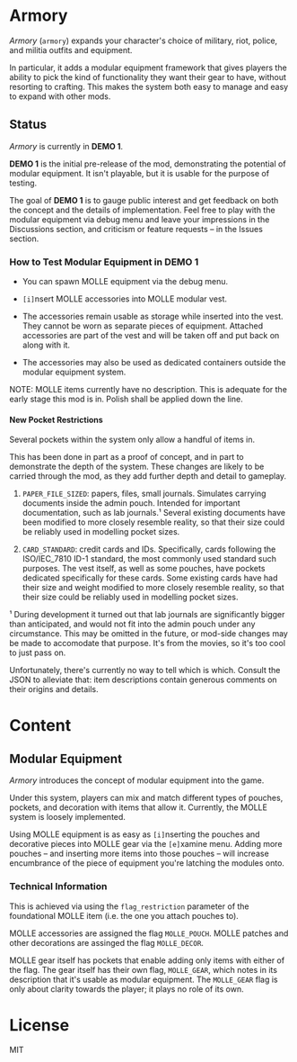 # Armory

*Armory* (`armory`) expands your character's choice of military, riot, police, and militia outfits and equipment.

In particular, it adds a modular equipment framework that gives players the ability to pick the kind of functionality they want their gear to have, without resorting to crafting. This makes the system both easy to manage and easy to expand with other mods.


## Status

*Armory* is currently in **DEMO 1**.

**DEMO 1** is the initial pre-release of the mod, demonstrating the potential of modular equipment. It isn't playable, but it is usable for the purpose of testing.

The goal of **DEMO 1** is to gauge public interest and get feedback on both the concept and the details of implementation. Feel free to play with the modular equipment via debug menu and leave your impressions in the Discussions section, and criticism or feature requests – in the Issues section.


### How to Test Modular Equipment in DEMO 1

* You can spawn MOLLE equipment via the debug menu.

* `[i]`nsert MOLLE accessories into MOLLE modular vest.

* The accessories remain usable as storage while inserted into the vest. They cannot be worn as separate pieces of equipment. Attached accessories are part of the vest and will be taken off and put back on along with it.

* The accessories may also be used as dedicated containers outside the modular equipment system.

NOTE: MOLLE items currently have no description. This is adequate for the early stage this mod is in. Polish shall be applied down the line.


#### New Pocket Restrictions

Several pockets within the system only allow a handful of items in.

This has been done in part as a proof of concept, and in part to demonstrate the depth of the system. These changes are likely to be carried through the mod, as they add further depth and detail to gameplay.

1. `PAPER_FILE_SIZED`: papers, files, small journals. Simulates carrying documents inside the admin pouch. Intended for important documentation, such as lab journals.¹ Several existing documents have been modified to more closely resemble reality, so that their size could be reliably used in modelling pocket sizes.

2. `CARD_STANDARD`: credit cards and IDs. Specifically, cards following the ISO/IEC_7810 ID-1 standard, the most commonly used standard such purposes. The vest itself, as well as some pouches, have pockets dedicated specifically for these cards. Some existing cards have had their size and weight modified to more closely resemble reality, so that their size could be reliably used in modelling pocket sizes.

¹ During development it turned out that lab journals are significantly bigger than anticipated, and would not fit into the admin pouch under any circumstance. This may be omitted in the future, or mod-side changes may be made to accomodate that purpose. It's from the movies, so it's too cool to just pass on.

Unfortunately, there's currently no way to tell which is which. Consult the JSON to alleviate that: item descriptions contain generous comments on their origins and details.


# Content


## Modular Equipment

*Armory* introduces the concept of modular equipment into the game.

Under this system, players can mix and match different types of pouches, pockets, and decoration with items that allow it. Currently, the MOLLE system is loosely implemented.

Using MOLLE equipment is as easy as `[i]`nserting the pouches and decorative pieces into MOLLE gear via the `[e]`xamine menu. Adding more pouches – and inserting more items into those pouches – will increase encumbrance of the piece of equipment you're latching the modules onto.


### Technical Information

This is achieved via using the `flag_restriction` parameter of the foundational MOLLE item (i.e. the one you attach pouches to).

MOLLE accessories are assigned the flag `MOLLE_POUCH`. MOLLE patches and other decorations are assinged the flag `MOLLE_DECOR`.

MOLLE gear itself has pockets that enable adding only items with either of the flag. The gear itself has their own flag, `MOLLE_GEAR`, which notes in its description that it's usable as modular equipment. The `MOLLE_GEAR` flag is only about clarity towards the player; it plays no role of its own.


# License

MIT